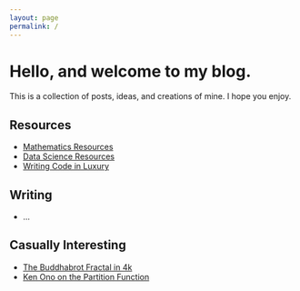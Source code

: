 ```yaml
---
layout: page
permalink: /
---
```


# Hello, and welcome to my blog.

This is a collection of posts, ideas, and creations of mine. I hope you enjoy.

## Resources
- [Mathematics Resources](http://ctesta.com/articles/2017-03/Math-Resources)
- [Data Science Resources](http://ctesta.com/articles/2017-03/Data-Science-Resources)
- [Writing Code in Luxury]()

## Writing
- ...

## Casually Interesting
- [The Buddhabrot Fractal in 4k](https://www.youtube.com/watch?v=zxIcydL7wwY)
- [Ken Ono on the Partition Function](https://www.youtube.com/watch?v=aj4FozCSg8g)
